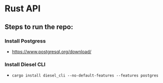 # Rust API

## Steps to run the repo:

### Install Postgress
-  https://www.postgresql.org/download/

### Install Diesel CLI
- `cargo install diesel_cli --no-default-features --features postgres`
